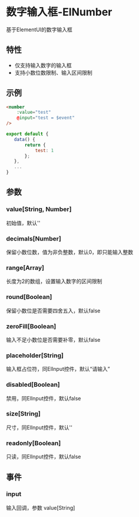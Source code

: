 # 数字输入框-ElNumber

基于ElementUI的数字输入框

## 特性

- 仅支持输入数字的输入框
- 支持小数位数限制、输入区间限制

## 示例

```html
<number
    :value="test"
    @input="test = $event"
/>
 ```

 ```js
export default {
    data() {
        return {
            test: 1
        };
    },
    ...
}
 ```

## 参数

### value[String, Number]

初始值，默认''

### decimals[Number]

保留小数位数，值为非负整数，默认0，即只能输入整数

### range[Array]

长度为2的数组，设置输入数字的区间限制

### round[Boolean]

保留小数位是否需要四舍五入，默认false

### zeroFill[Boolean]

输入不足小数位是否需要补零，默认false

### placeholder[String]

输入框占位符，同ElInput控件，默认“请输入”

### disabled[Boolean]

禁用，同ElInput控件，默认false

### size[String]

尺寸，同ElInput控件，默认''

### readonly[Boolean]

只读，同ElInput控件，默认false

## 事件

### input

输入回调，参数 value[String]
